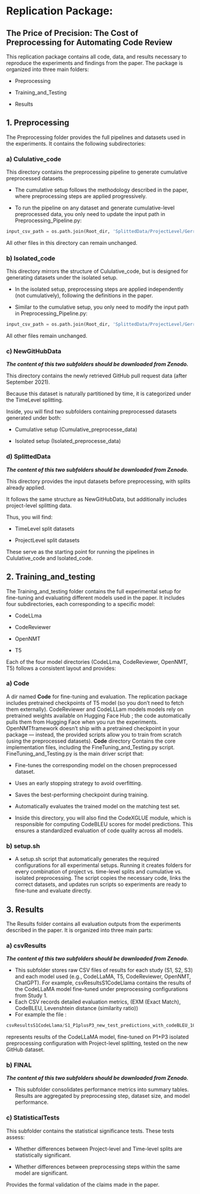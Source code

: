 # Replication Package:

## The Price of Precision: The Cost of Preprocessing for Automating Code Review

This replication package contains all code, data, and results necessary to reproduce the experiments and findings from the paper. The package is organized into three main folders:

- Preprocessing

- Training_and_Testing

- Results

## 1. Preprocessing

The Preprocessing folder provides the full pipelines and datasets used in the experiments. It contains the following subdirectories:

### a) Cululative_code

This directory contains the preprocessing pipeline to generate cumulative preprocessed datasets.

- The cumulative setup follows the methodology described in the paper, where preprocessing steps are applied progressively.

- To run the pipeline on any dataset and generate cumulative-level preprocessed data, you only need to update the input path in Preprocessing_Pipeline.py:

```python
input_csv_path = os.path.join(Root_dir, 'SplittedData/ProjectLevel/Gerrit_ProjectSplited_Test_NoLeakage.csv')
```

All other files in this directory can remain unchanged.

### b) Isolated_code

This directory mirrors the structure of Cululative_code, but is designed for generating datasets under the isolated setup.

- In the isolated setup, preprocessing steps are applied independently (not cumulatively), following the definitions in the paper.

- Similar to the cumulative setup, you only need to modify the input path in Preprocessing_Pipeline.py:
```python
input_csv_path = os.path.join(Root_dir, 'SplittedData/ProjectLevel/Gerrit_ProjectSplited_Test_NoLeakage.csv')
```

All other files remain unchanged.

### c) NewGitHubData 
***The content of this two subfolders should be downloaded from Zenodo.***

This directory contains the newly retrieved GitHub pull request data (after September 2021).

Because this dataset is naturally partitioned by time, it is categorized under the TimeLevel splitting.

Inside, you will find two subfolders containing preprocessed datasets generated under both:

- Cumulative setup (Cumulative_preprocesse_data)

- Isolated setup (Isolated_preprocesse_data)


### d) SplittedData
***The content of this two subfolders should be downloaded from Zenodo.***

This directory provides the input datasets before preprocessing, with splits already applied.

It follows the same structure as NewGitHubData, but additionally includes project-level splitting data.

Thus, you will find:

- TimeLevel split datasets

- ProjectLevel split datasets

These serve as the starting point for running the pipelines in Cululative_code and Isolated_code.

## 2. Training_and_testing

The Training_and_testing folder contains the full experimental setup for fine-tuning and evaluating different models used in the paper. It includes four subdirectories, each corresponding to a specific model:

- CodeLLma

- CodeReviewer

- OpenNMT

- T5

Each of the four model directories (CodeLLma, CodeReviewer, OpenNMT, T5) follows a consistent layout and provides:

### a) Code 

A dir named **Code** for fine-tuning and evaluation. The replication package includes pretrained checkpoints of T5 model 
(so you don’t need to fetch them externally). CodeReviewer and CodeLLLam models models rely on pretrained weights available on Hugging Face Hub ; the code automatically pulls them from Hugging Face when you run the experiments. OpenNMTframework doesn’t ship with a pretrained checkpoint in your package — instead, the provided scripts allow you to train from scratch (using the preprocessed datasets). **Code** directory Contains the core implementation files, including the FineTuning_and_Testing.py script. FineTuning_and_Testing.py is the main driver script that:

- Fine-tunes the corresponding model on the chosen preprocessed dataset.

- Uses an early stopping strategy to avoid overfitting.

- Saves the best-performing checkpoint during training.

- Automatically evaluates the trained model on the matching test set.

- Inside this directory, you will also find the CodeXGLUE module, which is responsible for computing CodeBLEU scores for model predictions. This ensures a standardized evaluation of code quality across all models.

### b) setup.sh
- A setup.sh script that automatically generates the required configurations for all experimental setups. Running it creates folders for every combination of project vs. time-level splits and cumulative vs. isolated preprocessing. The script copies the necessary code, links the correct datasets, and updates run scripts so experiments are ready to fine-tune and evaluate directly.

## 3. Results

The Results folder contains all evaluation outputs from the experiments described in the paper. It is organized into three main parts:

### a) csvResults
***The content of this two subfolders should be downloaded from Zenodo.***

- This subfolder stores raw CSV files of results for each study (S1, S2, S3) and each model used (e.g., CodeLLaMA, T5, CodeReviewer, OpenNMT, ChatGPT).  For example, csvResultsS1CodeLlama contains the results of the CodeLLaMA model fine-tuned under preprocessing configurations from Study 1.
- Each CSV records detailed evaluation metrics, (EXM (Exact Match), CodeBLEU, Levenshtein distance (similarity ratio))
- For example the file :
```python
csvResultsS1CodeLlama/S1_P1plusP3_new_test_predictions_with_codeBLEU_10_ProjectLevel.csv
```
represents results of the CodeLLaMA model, fine-tuned on P1+P3 isolated preprocessing configuration with Project-level splitting, tested on the new GitHub dataset.

### b) FINAL
***The content of this two subfolders should be downloaded from Zenodo.***
- This subfolder consolidates performance metrics into summary tables. Results are aggregated by preprocessing step, dataset size, and model performance.

### c) StatisticalTests

This subfolder contains the  statistical significance tests. These tests assess:

- Whether differences between Project-level and Time-level splits are statistically significant.

- Whether differences between preprocessing steps within the same model are significant.

Provides the formal validation of the claims made in the paper.


